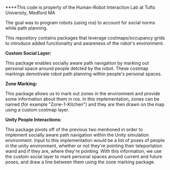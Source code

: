 ****This code is property of the Human-Robot Interaction Lab at Tufts University, Medford MA 

The goal was to program robots (using ros) to account for social norms while path planning. 

This repository contains packages that leverage costmaps/occupancy grids to introduce 
added functionality and awareness of the robot's environment. 

**Custom Social Layer:**

This package enables socially aware path navigation by marking out personal space
around people detcted by the robot. These costmap markings demotivate robot path 
planning within people's personal spaces. 


**Zone Marking:**

This package allows us to mark out zones in the environment and provide some information about them 
in ros. In this implementation, zones can be named (for example "Zone-1-Kitchen") and they are then 
drawn on the map using a custom costmap layer. 

**Unity People Interactions:**

This package pivots off of the previous two mentioned in order to implement socially aware 
path navigation within the Unity simulation environment. Input to this implementation would be
a list of poses of people in the unity environment, whether or not they're pointing their teleportation wand 
and if they are, where they're pointing. With this information, we use the custom social layer to mark 
personal spaces around current and future poses, and draw a line between them using the zone marking package. 


